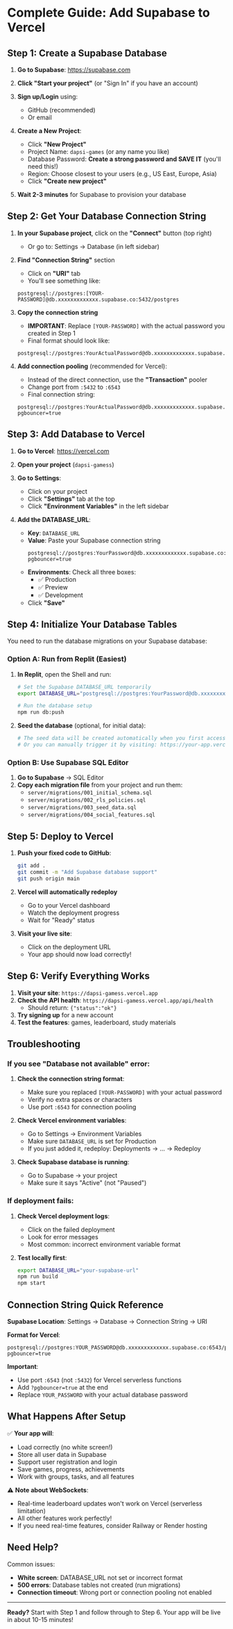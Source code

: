 # Complete Guide: Add Supabase to Vercel

## Step 1: Create a Supabase Database

1. **Go to Supabase**: https://supabase.com
2. **Click "Start your project"** (or "Sign In" if you have an account)
3. **Sign up/Login** using:
   - GitHub (recommended)
   - Or email

4. **Create a New Project**:
   - Click **"New Project"**
   - Project Name: `dapsi-games` (or any name you like)
   - Database Password: **Create a strong password and SAVE IT** (you'll need this!)
   - Region: Choose closest to your users (e.g., US East, Europe, Asia)
   - Click **"Create new project"**

5. **Wait 2-3 minutes** for Supabase to provision your database

## Step 2: Get Your Database Connection String

1. **In your Supabase project**, click on the **"Connect"** button (top right)
   - Or go to: Settings → Database (in left sidebar)

2. **Find "Connection String"** section
   - Click on **"URI"** tab
   - You'll see something like:
   ```
   postgresql://postgres:[YOUR-PASSWORD]@db.xxxxxxxxxxxxx.supabase.co:5432/postgres
   ```

3. **Copy the connection string**
   - **IMPORTANT**: Replace `[YOUR-PASSWORD]` with the actual password you created in Step 1
   - Final format should look like:
   ```
   postgresql://postgres:YourActualPassword@db.xxxxxxxxxxxxx.supabase.co:5432/postgres
   ```

4. **Add connection pooling** (recommended for Vercel):
   - Instead of the direct connection, use the **"Transaction"** pooler
   - Change port from `:5432` to `:6543`
   - Final connection string:
   ```
   postgresql://postgres:YourActualPassword@db.xxxxxxxxxxxxx.supabase.co:6543/postgres?pgbouncer=true
   ```

## Step 3: Add Database to Vercel

1. **Go to Vercel**: https://vercel.com

2. **Open your project** (`dapsi-gamess`)

3. **Go to Settings**:
   - Click on your project
   - Click **"Settings"** tab at the top
   - Click **"Environment Variables"** in the left sidebar

4. **Add the DATABASE_URL**:
   - **Key**: `DATABASE_URL`
   - **Value**: Paste your Supabase connection string
     ```
     postgresql://postgres:YourPassword@db.xxxxxxxxxxxxx.supabase.co:6543/postgres?pgbouncer=true
     ```
   - **Environments**: Check all three boxes:
     - ✅ Production
     - ✅ Preview
     - ✅ Development
   - Click **"Save"**

## Step 4: Initialize Your Database Tables

You need to run the database migrations on your Supabase database:

### Option A: Run from Replit (Easiest)

1. **In Replit**, open the Shell and run:
   ```bash
   # Set the Supabase DATABASE_URL temporarily
   export DATABASE_URL="postgresql://postgres:YourPassword@db.xxxxxxxxxxxxx.supabase.co:6543/postgres?pgbouncer=true"
   
   # Run the database setup
   npm run db:push
   ```

2. **Seed the database** (optional, for initial data):
   ```bash
   # The seed data will be created automatically when you first access the app
   # Or you can manually trigger it by visiting: https://your-app.vercel.app/api/seed
   ```

### Option B: Use Supabase SQL Editor

1. **Go to Supabase** → SQL Editor
2. **Copy each migration file** from your project and run them:
   - `server/migrations/001_initial_schema.sql`
   - `server/migrations/002_rls_policies.sql`
   - `server/migrations/003_seed_data.sql`
   - `server/migrations/004_social_features.sql`

## Step 5: Deploy to Vercel

1. **Push your fixed code to GitHub**:
   ```bash
   git add .
   git commit -m "Add Supabase database support"
   git push origin main
   ```

2. **Vercel will automatically redeploy**
   - Go to your Vercel dashboard
   - Watch the deployment progress
   - Wait for "Ready" status

3. **Visit your live site**:
   - Click on the deployment URL
   - Your app should now load correctly!

## Step 6: Verify Everything Works

1. **Visit your site**: `https://dapsi-gamess.vercel.app`
2. **Check the API health**: `https://dapsi-gamess.vercel.app/api/health`
   - Should return: `{"status":"ok"}`
3. **Try signing up** for a new account
4. **Test the features**: games, leaderboard, study materials

## Troubleshooting

### If you see "Database not available" error:

1. **Check the connection string format**:
   - Make sure you replaced `[YOUR-PASSWORD]` with your actual password
   - Verify no extra spaces or characters
   - Use port `:6543` for connection pooling

2. **Check Vercel environment variables**:
   - Go to Settings → Environment Variables
   - Make sure `DATABASE_URL` is set for Production
   - If you just added it, redeploy: Deployments → ... → Redeploy

3. **Check Supabase database is running**:
   - Go to Supabase → your project
   - Make sure it says "Active" (not "Paused")

### If deployment fails:

1. **Check Vercel deployment logs**:
   - Click on the failed deployment
   - Look for error messages
   - Most common: incorrect environment variable format

2. **Test locally first**:
   ```bash
   export DATABASE_URL="your-supabase-url"
   npm run build
   npm start
   ```

## Connection String Quick Reference

**Supabase Location**: Settings → Database → Connection String → URI

**Format for Vercel**:
```
postgresql://postgres:YOUR_PASSWORD@db.xxxxxxxxxxxxx.supabase.co:6543/postgres?pgbouncer=true
```

**Important**:
- Use port `:6543` (not `:5432`) for Vercel serverless functions
- Add `?pgbouncer=true` at the end
- Replace `YOUR_PASSWORD` with your actual database password

## What Happens After Setup

✅ **Your app will**:
- Load correctly (no white screen!)
- Store all user data in Supabase
- Support user registration and login
- Save games, progress, achievements
- Work with groups, tasks, and all features

⚠️ **Note about WebSockets**:
- Real-time leaderboard updates won't work on Vercel (serverless limitation)
- All other features work perfectly!
- If you need real-time features, consider Railway or Render hosting

## Need Help?

Common issues:
- **White screen**: DATABASE_URL not set or incorrect format
- **500 errors**: Database tables not created (run migrations)
- **Connection timeout**: Wrong port or connection pooling not enabled

---

**Ready?** Start with Step 1 and follow through to Step 6. Your app will be live in about 10-15 minutes!
